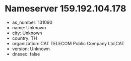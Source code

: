 # Nameserver 159.192.104.178

* as_number: 131090
* name: Unknown
* city: Unknown
* country: TH
* organization: CAT TELECOM Public Company Ltd,CAT
* version: Unknown
* dnssec: false
